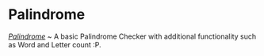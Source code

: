 # Palindrome
<i><a href="justdharmik.github.io/palindrome">Palindrome</a></i> ~ A basic Palindrome Checker with additional functionality such as Word and Letter count :P.


